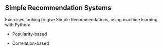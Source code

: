 ## Simple Recommendation Systems


Exercises looking to give Simple Recommendations, using machine learning with Python:


* Popularity-based

* Correlation-based
